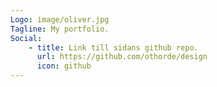 ```yaml
---
Logo: image/oliver.jpg
Tagline: My portfolio.
Social:
    - title: Link till sidans github repo.
      url: https://github.com/othorde/design
      icon: github
---
```

